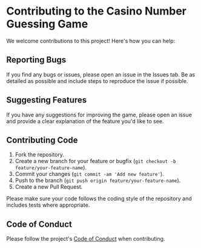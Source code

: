 # Contributing to the Casino Number Guessing Game

We welcome contributions to this project! Here's how you can help:

## Reporting Bugs

If you find any bugs or issues, please open an issue in the Issues tab. Be as detailed as possible and include steps to reproduce the issue if possible.

## Suggesting Features

If you have any suggestions for improving the game, please open an issue and provide a clear explanation of the feature you'd like to see.

## Contributing Code

1. Fork the repository.
2. Create a new branch for your feature or bugfix (`git checkout -b feature/your-feature-name`).
3. Commit your changes (`git commit -am 'Add new feature'`).
4. Push to the branch (`git push origin feature/your-feature-name`).
5. Create a new Pull Request.

Please make sure your code follows the coding style of the repository and includes tests where appropriate.

## Code of Conduct

Please follow the project's [Code of Conduct](link-to-code-of-conduct) when contributing.
